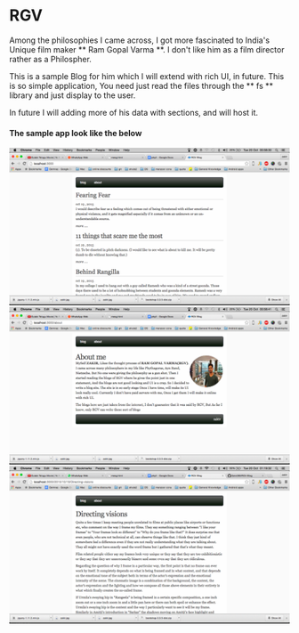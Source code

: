 # RGV

Among the philosophies I came across, I got more fascinated to India's Unique film maker ** Ram Gopal Varma **. I don't like him as a film director rather as a Philospher. 

This is a sample Blog for him which I will extend with rich UI, in future. This is so simple application, You need just read the files through the ** fs ** library and just display to the user. 

In future I will adding more of his data with sections, and will host it. 


#### The sample app look like the below

![Home Page](https://github.com/Zakir289/RGV-Blog/blob/master/ScreenShots/Screen%20Shot%202015-10-20%20at%2000.58.30.png)
![About me](https://github.com/Zakir289/RGV-Blog/blob/master/ScreenShots/Screen%20Shot%202015-10-20%20at%2000.58.41.png)
![Blog description](https://github.com/Zakir289/RGV-Blog/blob/master/ScreenShots/Screen%20Shot%202015-10-20%20at%2001.19.32.png)
